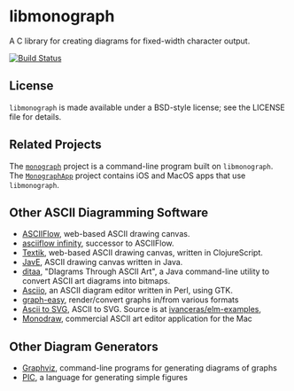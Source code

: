 libmonograph
============

A C library for creating diagrams for fixed-width character output.

[![Build Status](https://travis-ci.org/donmccaughey/libmonograph.svg?branch=master)](https://travis-ci.org/donmccaughey/libmonograph.svg?branch=master)

License
-------
`libmonograph` is made available under a BSD-style license; see the LICENSE 
file for details.


Related Projects
----------------
The [`monograph`](https://github.com/donmccaughey/monograph) project is a 
command-line program built on `libmonograph`.
The [`MonographApp`](https://github.com/donmccaughey/MonographApp) project 
contains iOS and MacOS apps that use `libmonograph`. 


Other ASCII Diagramming Software
--------------------------------

 - [ASCIIFlow](http://www.asciidraw.com/), web-based ASCII drawing canvas.
 - [asciiflow infinity](http://asciiflow.com), successor to ASCIIFlow.
 - [Textik](http://textik.com/), web-based ASCII drawing canvas, written in
    ClojureScript.
 - [JavE](http://www.jave.de), ASCII drawing canvas written in Java.
 - [ditaa](http://ditaa.sourceforge.net), "DIagrams Through ASCII Art", a 
    Java command-line utility to convert ASCII art diagrams into bitmaps.
 - [Asciio](http://search.cpan.org/~nkh/App-Asciio/lib/App/Asciio.pm), an ASCII
    diagram editor written in Perl, using GTK.
 - [graph-easy](http://search.cpan.org/~tels/Graph-Easy/bin/graph-easy), 
    render/convert graphs in/from various formats
 - [Ascii to SVG](https://ivanceras.github.io/elm-examples/elm-bot-lines/), 
    ASCII to SVG. Source is at [ivanceras/elm-examples](https://github.com/ivanceras/elm-examples),
 - [Monodraw](https://monodraw.helftone.com/), commercial ASCII art editor
    application for the Mac 

Other Diagram Generators
------------------------

 - [Graphviz](http://graphviz.org), command-line programs for generating 
    diagrams of graphs
 - [PIC](https://en.wikipedia.org/wiki/Pic_language), a language for generating
    simple figures


